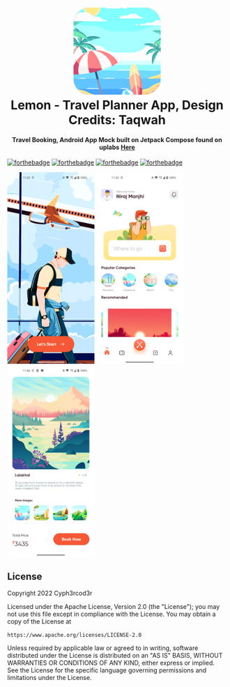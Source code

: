 <h1 align="center">
  <br>
  <a href="https://github.com/cyph3rcod3r/Travel"><img src="https://github.com/cyph3rcod3r/Travel/blob/master/app/src/main/res/mipmap-xxxhdpi/ic_launcher.png" alt="Travel" width="200"></a>
  <br>
  Lemon - Travel Planner App, Design Credits: Taqwah
  <br>
</h1>

<h4 align="center">Travel Booking, Android App Mock built on Jetpack Compose found on uplabs <a href="https://www.uplabs.com/posts/best-trending-travel-mobile-app-ui-ux-design-ui-kit">Here<a></h4>

[![forthebadge](https://forthebadge.com/images/badges/built-for-android.svg)](https://forthebadge.com) [![forthebadge](https://forthebadge.com/images/badges/powered-by-overtime.svg)](https://forthebadge.com) [![forthebadge](https://forthebadge.com/images/badges/open-source.svg)](https://forthebadge.com) [![forthebadge](https://forthebadge.com/images/badges/contains-tasty-spaghetti-code.svg)](https://forthebadge.com)

<p>
<img src="https://github.com/cyph3rcod3r/Travel/blob/master/Screenshot_20220925-233257.png" width="200" height="440"/>
<img src="https://github.com/cyph3rcod3r/Travel/blob/master/Screenshot_20220925-233245.png" width="200" height="440"/>
<img src="https://github.com/cyph3rcod3r/Travel/blob/master/Screenshot_20220925-235604.png" width="200" height="440"/>
</p>

## License

<p>
Copyright 2022 Cyph3rcod3r

Licensed under the Apache License, Version 2.0 (the "License");
you may not use this file except in compliance with the License.
You may obtain a copy of the License at

    https://www.apache.org/licenses/LICENSE-2.0

Unless required by applicable law or agreed to in writing, software
distributed under the License is distributed on an "AS IS" BASIS,
WITHOUT WARRANTIES OR CONDITIONS OF ANY KIND, either express or implied.
See the License for the specific language governing permissions and
limitations under the License.
</p>

